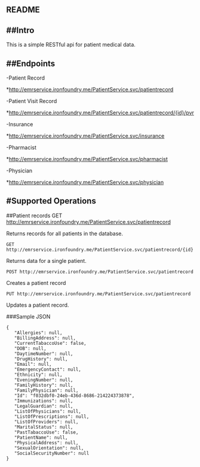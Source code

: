 README
---------------

##Intro
-----
This is a simple RESTful api for patient medical data.

##Endpoints
-------
-Patient Record

  *http://emrservice.ironfoundry.me/PatientService.svc/patientrecord

-Patient Visit Record

  *http://emrservice.ironfoundry.me/PatientService.svc/patientrecord/{id}/pvr

-Insurance

  *http://emrservice.ironfoundry.me/PatientService.svc/insurance

-Pharmacist

  *http://emrservice.ironfoundry.me/PatientService.svc/pharmacist

-Physician

  *http://emrservice.ironfoundry.me/PatientService.svc/physician


#Supported Operations
---------
##Patient records
    GET http://emrservice.ironfoundry.me/PatientService.svc/patientrecord

Returns records for all patients in the database.

    GET http://emrservice.ironfoundry.me/PatientService.svc/patientrecord/{id}

Returns data for a single patient.

    POST http://emrservice.ironfoundry.me/PatientService.svc/patientrecord

Creates a patient record

    PUT http://emrservice.ironfoundry.me/PatientService.svc/patientrecord

Updates a patient record.

###Sample JSON


    {
       "Allergies": null,
       "BillingAddress": null,
       "CurrentTabaccoUse": false,
       "DOB": null,
       "DaytimeNumber": null,
       "DrugHistory": null,
       "Email": null,
       "EmergencyContact": null,
       "Ethnicity": null,
       "EveningNumber": null,
       "FamilyHistory": null,
       "FamilyPhysician": null,
       "Id": "f032dbf0-24eb-436d-8686-214224373878",
       "Immunizations": null,
       "LegalGuardian": null,
       "ListOfPhysicians": null,
       "ListOfPrescriptions": null,
       "ListOfProviders": null,
       "MaritalStatus": null,
       "PastTabaccoUse": false,
       "PatientName": null,
       "PhysicalAddress": null,
       "SexualOrientation": null,
       "SocialSecurityNumber": null
    }

 